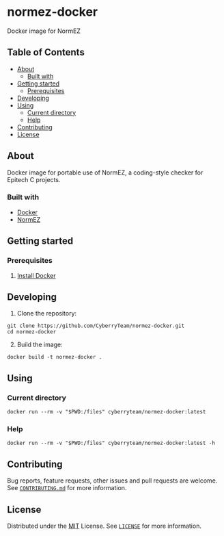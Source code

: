 # normez-docker

Docker image for NormEZ

## Table of Contents

- [About](#about)
  - [Built with](#built-with)
- [Getting started](#getting-started)
  - [Prerequisites](#prerequisites)
- [Developing](#developing)
- [Using](#using)
  - [Current directory](#current-directory)
  - [Help](#help)
- [Contributing](#contributing)
- [License](#license)

## About

Docker image for portable use of NormEZ, a coding-style checker for Epitech C projects.

### Built with

- [Docker](https://www.docker.com/)
- [NormEZ](https://github.com/ronanboiteau/NormEZ)

## Getting started

### Prerequisites

1. [Install Docker](https://docs.docker.com/get-docker/)

## Developing

1. Clone the repository:

```shell script
git clone https://github.com/CyberryTeam/normez-docker.git
cd normez-docker
```

2. Build the image:

```shell script
docker build -t normez-docker .
```

## Using

### Current directory

```shell script
docker run --rm -v "$PWD:/files" cyberryteam/normez-docker:latest
```

### Help

```shell script
docker run --rm -v "$PWD:/files" cyberryteam/normez-docker:latest -h
```

## Contributing

Bug reports, feature requests, other issues and pull requests are welcome.
See [`CONTRIBUTING.md`](CONTRIBUTING.md) for more information.

## License

Distributed under the [MIT](https://spdx.org/licenses/MIT.html) License.
See [`LICENSE`](LICENSE) for more information.

